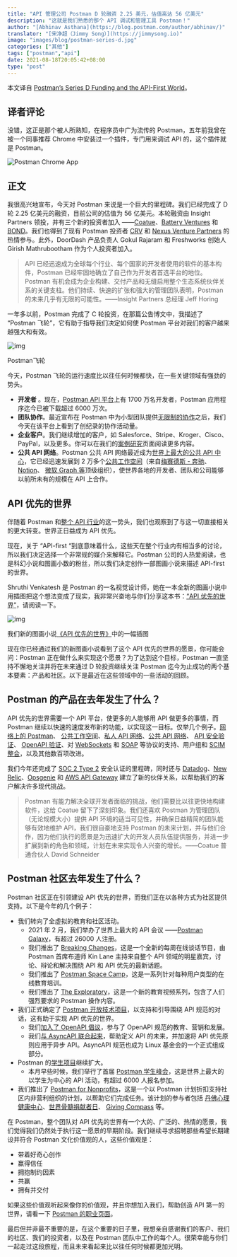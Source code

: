 ```yaml
---
title: "API 管理公司 Postman D 轮融资 2.25 美元，估值高达 56 亿美元"
description: "这就是我们熟悉的那个 API 调试和管理工具 Postman！"
author: "[Abhinav Asthana](https://blog.postman.com/author/abhinav/)"
translator: "[宋净超（Jimmy Song）](https://jimmysong.io)"
image: "images/blog/postman-series-d.jpg"
categories: ["其他"]
tags: ["postman","api"]
date: 2021-08-18T20:05:42+08:00
type: "post"
---
```


本文译自 [Postman’s Series D Funding and the API-First World](https://blog.postman.com/postman-announces-series-d/)。

## 译者评论

没错，这正是那个被人所熟知，在程序员中广为流传的 Postman，五年前我曾在被一个同事推荐 Chrome 中安装过一个插件，专门用来调试 API 的，这个插件就是 Postman。

![Postman Chrome App](https://tva1.sinaimg.cn/large/008i3skNly1gtlb0gv79zj61rm0mkdjq02.jpg)

## 正文

我很高兴地宣布，今天对 Postman 来说是一个巨大的里程碑。我们已经完成了 D 轮 2.25 亿美元的融资，目前公司的估值为 56 亿美元。本轮融资由 Insight Partners 领投，并有三个新的投资者加入 ——[Coatue](https://www.coatue.com/)、[Battery Ventures](https://www.battery.com/) 和 [BOND](https://www.bondcap.com/)。我们也得到了现有 Postman 投资者 [CRV](https://www.crv.com/) 和 [Nexus Venture Partners](https://nexusvp.com/) 的热情参与。此外，DoorDash 产品负责人 Gokul Rajaram 和 Freshworks 创始人 Girish Mathrubootham 作为个人投资者加入。

> API 已经迅速成为全球每个行业、每个国家的开发者使用的软件的基本构件，Postman 已经牢固地确立了自己作为开发者首选平台的地位。Postman 有机会成为企业构建、交付产品和无缝启用整个生态系统伙伴关系的关键支柱。他们持续、快速的扩张和强大的管理团队表明，Postman 的未来几乎有无限的可能性。——Insight Partners 总经理 Jeff Horing

一年多以前，Postman 完成了 C 轮投资，在那篇公告博文中，我描述了 “Postman 飞轮”，它有助于指导我们决定如何使 Postman 平台对我们的客户越来越强大和有效。

![img](https://tva1.sinaimg.cn/large/008i3skNly1gtlavb1amyj30t20jw765.jpg)

Postman飞轮

今天，Postman 飞轮的运行速度比以往任何时候都快，在一些关键领域有强劲的势头。

- **开发者** 。现在，[Postman API 平台](https://www.postman.com/api-platform/)上有 1700 万名开发者，Postman 应用程序迄今已被下载超过 6000 万次。
- **团队协作**。最近宣布在 Postman 中为小型团队提供[无限制的协作](https://blog.postman.com/announcing-unlimited-collaboration-for-small-teams/)之后，我们今天在该平台上看到了创纪录的协作活动量。
- **企业客户**。我们继续增加的客户，如 Salesforce、Stripe、Kroger、Cisco、PayPal，以及更多。你可以在我们的[案例研究](https://www.postman.com/case-studies/)页面阅读更多内容。
- **公共 API 网络**。Postman 公共 API 网络最近成为[世界上最大的公共 API 中心](https://blog.postman.com/postman-public-api-network-is-now-the-worlds-largest-public-api-hub/)，它已经迅速发展到 2 万多个[公共工作空间](https://blog.postman.com/public-workspaces-why-we-created-them-what-you-can-do/)（来自[梅赛德斯 - 奔驰](https://www.postman.com/mbdevelopers/workspace/mercedes-benz/overview)、 [Notion](https://blog.postman.com/how-to-explore-notion-api-postman-public-workspace/)、 [微软 Graph 等](https://www.postman.com/microsoftgraph/workspace/microsoft-graph/overview)顶级组织），使世界各地的开发者、团队和公司能够以前所未有的规模在 API 上合作。

## API 优先的世界

伴随着 Postman 和[整个 API 行业](https://blog.postman.com/api-growth-rate/)的这一势头，我们也观察到了与这一切直接相关的更大转变。世界正日益成为 API 优先。

现在，关于 “API-first “到底意味着什么，这些天在整个行业内有相当多的讨论，所以我们决定选择一个非常规的媒介来解释它。Postman 公司的人热爱阅读，也是科幻小说和图画小数的粉丝，所以我们决定创作一部图画小说来描述 API-first 的世界。

Shruthi Venkatesh 是 Postman 的一名视觉设计师，她在一本全新的图画小说中用插图把这个想法变成了现实，我非常兴奋地与你们分享这本书：[“API 优先的世界”](https://api-first-world.com/)，请阅读一下。

![img](https://tva1.sinaimg.cn/large/008i3skNly1gtlavbgm6fj61hb0u0jw802.jpg)

我们新的图画小说[《API 优先的世界》](https://api-first-world.com/)中的一幅插图

现在你已经通过我们的新图画小说看到了这个 API 优先的世界的愿景，你可能会问：Postman 正在做什么来实现这个愿景？为了达到这个目标，Postman 一直坚持不懈地关注并将在未来通过 D 轮投资继续关注 Postman 迄今为止成功的两个基本要素：产品和社区。以下是最近在这些领域中的一些活动的回顾。

## Postman 的产品在去年发生了什么？

API 优先的世界需要一个 API 平台，使更多的人能够用 API 做更多的事情，而 Postman 继续以快速的速度发布新的功能，以实现这一目标。仅举几个例子。[网络上的 Postman](https://blog.postman.com/announcing-postman-for-the-web-now-in-open-beta/)、 [公共工作空间](https://blog.postman.com/public-workspaces-why-we-created-them-what-you-can-do/)、[私人 API 网络](https://blog.postman.com/postman-api-network-intro/)、[公共 API 网络](https://blog.postman.com/postman-public-api-network-is-now-the-worlds-largest-public-api-hub/)、 [API 安全验证](https://blog.postman.com/security-warnings-during-api-validation/)、 [OpenAPI 验证](https://blog.postman.com/real-time-validation-of-openapi-definitions-in-postman-api-builder/)、对 [WebSockets](https://blog.postman.com/postman-supports-websocket-apis/) 和 [SOAP](https://blog.postman.com/making-http-soap-requests-with-postman/) 等协议的支持、用户组和 [SCIM 整合](https://blog.postman.com/introducing-user-management-in-postman-with-scim/)，以及其他数百项改进。

我们今年还完成了 [SOC 2 Type 2](https://blog.postman.com/postmans-new-soc-2-type-2-report-how-and-why-we-did-it/) 安全认证的里程碑，同时还与 [Datadog](https://blog.postman.com/postman-datadog-technology-partner-more-integration-features/)、[New Relic](https://blog.postman.com/monitor-apis-with-postman-and-new-relic/)、[Opsgenie](https://blog.postman.com/postman-opsgenie-integration/) 和 [AWS API Gateway](https://blog.postman.com/aws-api-gateway-integration-postman/) 建立了新的伙伴关系，以帮助我们的客户解决许多现代挑战。

> Postman 有能力解决全球开发者面临的挑战，他们需要比以往更快地构建软件，这给 Coatue 留下了深刻印象。我们还喜欢 Postman 为管理团队（无论规模大小）提供 API 环境的适当可见性，并确保日益精简的团队能够有效地维护 API，我们很自豪地支持 Postman 的未来计划，并与他们合作，因为他们执行的愿景是为迅速扩大的开发人员队伍提供服务，并进一步扩展到新的角色和领域，计划在未来实现令人兴奋的增长。——Coatue 普通合伙人 David Schneider

## Postman 社区去年发生了什么？

Postman 社区正在引领建设 API 优先的世界，而我们正在以各种方式为社区提供支持。以下是今年的几个例子：

- 我们转向了全虚拟的教育和社区活动。
  - 2021 年 2 月，我们举办了世界上最大的 API 会议 ——[Postman Galaxy](https://www.postman.com/postman-galaxy/)，有超过 26000 人注册。
  - 我们推出了 [Breaking Changes](https://www.postman.com/events/breaking-changes/)，这是一个全新的每周在线谈话节目，由 Postman 首席布道师 Kin Lane 主持来自整个 API 领域的明星嘉宾，讨论、辩论和解决围绕 API 和 API 优先的最新话题。
  - 我们推出了 [Postman Space Camp](https://www.postman.com/events/postman-space-camp/)，这是一系列针对每种用户类型的在线教育培训。
  - 我们推出了 [The Exploratory](https://blog.postman.com/the-exploratory-postmans-new-educational-video-series/)，这是一个新的教育视频系列，包含了人们强烈要求的 Postman 操作内容。
- 我们正式确定了 [Postman 开放技术项目](https://blog.postman.com/announcing-postman-open-technologies/)，以支持和引导围绕 API 规范的对话，这有助于实现 API 优先的世界。
  - 我们[加入了 OpenAPI 倡议](https://blog.postman.com/postman-joins-openapi-initiative/)，参与了 OpenAPI 规范的教育、营销和发展。
  - 我们[与 AsyncAPI 联合起来](https://blog.postman.com/asyncapi-joins-forces-with-postman-future-of-apis/)，帮助定义 API 的未来，并加速将 API 优先原则应用于异步 API。AsyncAPI 规范也成为 Linux 基金会的一个正式组成部分。
- Postman 的[学生项目](https://blog.postman.com/how-postman-is-building-education-first-student-programs-that-empower/)继续扩大。
  - 本月早些时候，我们举行了首届 [Postman 学生峰会](https://blog.postman.com/announcing-the-first-postman-student-summit/)，这是世界上最大的以学生为中心的 API 活动，有超过 6000 人报名参加。
- 我们推出了 [Postman for Nonprofits](https://blog.postman.com/introducing-postman-for-nonprofits/)，这是一个以 Postman 计划折扣支持社区内非营利组织的计划，以帮助它们完成任务。该计划的参与者包括 [丹佛心理健康中心](https://mhcd.org/get-to-know-us/)、[世界骨髓捐献者日](https://worldmarrowdonorday.org/)、 [Giving Compass](https://givingcompass.org/) 等。

在 Postman，整个团队对 API 优先的世界有一个大的、广泛的、热情的愿景，我们觉得我们仍然处于执行这一愿景的早期阶段。我们继续寻求招聘那些希望长期建设并符合 Postman 文化价值观的人，这些价值观是：

- 带着好奇心创作
- 赢得信任
- 拥抱制约因素
- 共赢
- 拥有并交付

如果这些价值观听起来像你的价值观，并且你想加入我们，帮助创造 API 第一的世界，请看一下 [Postman 的职业页面](https://www.postman.com/company/careers/)。

最后但并非最不重要的是，在这个重要的日子里，我想亲自感谢我们的客户、我们的社区、我们的投资者，以及在 Postman 团队中工作的每个人。很荣幸能与你们一起走过这段旅程，而且未来看起来比以往任何时候都更加光明。
